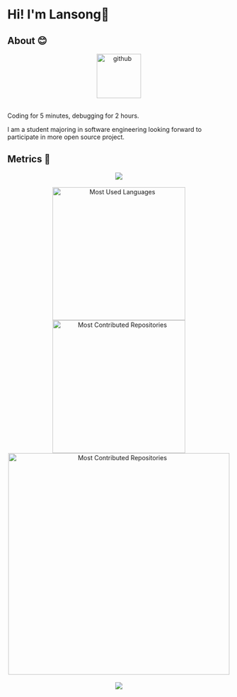 # Hi! I'm Lansong👋

## About 😊

<div align="center">
  <img alt="github" src="https://i.giphy.com/media/KzJkzjggfGN5Py6nkT/200.webp" width="100" title="github">
</div>
<br>

Coding for 5 minutes, debugging for 2 hours.

I am a student majoring in software engineering looking forward to participate in more open source project.
 

## Metrics 👣

<!-- 连续提交代码天数记录 -->
<div align="center">
  <img align="center" src="https://github-readme-streak-stats.herokuapp.com/?user=Lansongxx&theme=dark&hide_border=true" />
</div>
<br>

<div align="center">
  <img src="https://api.githubtrends.io/user/svg/Lansongxx/langs?time_range=one_year&loc_metric=changed&theme=dark" alt="Most Used Languages" width="300" />
  <img src="https://api.githubtrends.io/user/svg/Lansongxx/repos?time_range=one_year&include_private=True&group=private&loc_metric=changed&theme=dark" alt="Most Contributed Repositories" width="300" />
  <img src="https://github-readme-stats.vercel.app/api?username=Lansongxx" alt="Most Contributed Repositories" width="500"/>
</div>
<br>
<div align="center"><img  src="https://github-profile-trophy.vercel.app/?username=Lansongxx&theme=gruvbox&row=1&column=7&no-frame=true&no-bg=true" /></div>
